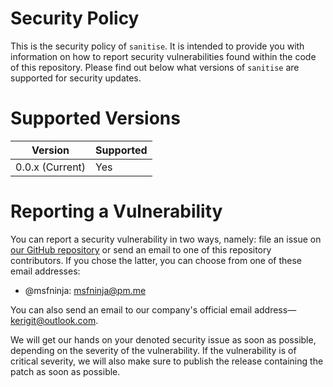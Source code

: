 # Security Policy

This is the security policy of `sanitise`. It is intended to provide you with information on how to report security vulnerabilities found within the code of this repository. Please find out below what versions of `sanitise` are supported for security updates.

# Supported Versions

|Version|Supported|
|---|---|
|0.0.x (Current)|Yes|

# Reporting a Vulnerability

You can report a security vulnerability in two ways, namely: file an issue on [our GitHub repository](https://https://github.com/kerig-it/sanitise/issues) or send an email to one of this repository contributors. If you chose the latter, you can choose from one of these email addresses:

 - @msfninja: <msfninja@pm.me>

You can also send an email to our company's official email address&#8212;<kerigit@outlook.com>.

We will get our hands on your denoted security issue as soon as possible, depending on the severity of the vulnerability. If the vulnerability is of critical severity, we will also make sure to publish the release containing the patch as soon as possible.